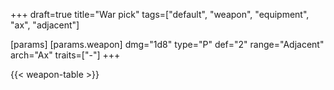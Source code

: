 +++
draft=true
title="War pick"
tags=["default", "weapon", "equipment", "ax", "adjacent"]

[params]
  [params.weapon]
    dmg="1d8"
    type="P"
    def="2"
    range="Adjacent"
    arch="Ax"
    traits=["-"]
+++

{{< weapon-table >}}


